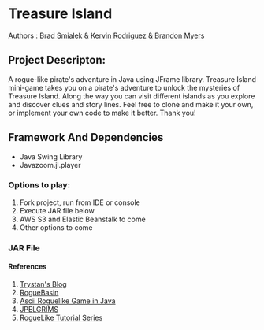 # Treasure Island

Authors : [Brad Smialek](https://github.com/bradsmialek) & [Kervin Rodriguez](https://github.com/itskerv) & [Brandon Myers](https://github.com/bmyers624)

## Project Descripton:  
A rogue-like pirate's adventure in Java using JFrame library.  Treasure Island mini-game takes you on a pirate's adventure 
to unlock the mysteries of Treasure Island. Along the way you can visit different islands as you explore and discover 
clues and story lines. Feel free to clone and make it your own, or implement your own code to make it better.  Thank you!

## Framework And Dependencies 
- Java Swing Library
- Javazoom.jl.player

  
### Options to play:  
1. Fork project, run from IDE or console
1. Execute JAR file below
1. AWS S3 and Elastic Beanstalk to come
1. Other options to come

### JAR File

#### References
1. [Trystan's Blog](http://trystans.blogspot.com/2011/08/roguelike-tutorial-04-player.html)
1. [RogueBasin](http://www.roguebasin.com/index.php?title=Main_Page)
1. [Ascii Roguelike Game in Java](https://www.youtube.com/watch?v=E54vcafH-h0)
1. [JPELGRIMS](https://jellepelgrims.com/articles/roguelike_java)
1. [RogueLike Tutorial Series](https://www.youtube.com/watch?v=SuYhBzL9UmU&list=PLKUel_nHsTQ1yX7tQxR_SQRdcOFyXfNAb&index=2)
